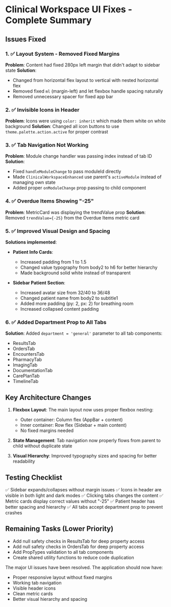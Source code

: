 # Clinical Workspace UI Fixes - Complete Summary

## Issues Fixed

### 1. ✅ Layout System - Removed Fixed Margins
**Problem**: Content had fixed 280px left margin that didn't adapt to sidebar state
**Solution**: 
- Changed from horizontal flex layout to vertical with nested horizontal flex
- Removed fixed `ml` (margin-left) and let flexbox handle spacing naturally
- Removed unnecessary spacer for fixed app bar

### 2. ✅ Invisible Icons in Header
**Problem**: Icons were using `color: inherit` which made them white on white background
**Solution**: Changed all icon buttons to use `theme.palette.action.active` for proper contrast

### 3. ✅ Tab Navigation Not Working
**Problem**: Module change handler was passing index instead of tab ID
**Solution**: 
- Fixed `handleModuleChange` to pass moduleId directly
- Made `ClinicalWorkspaceEnhanced` use parent's `activeModule` instead of managing own state
- Added proper `onModuleChange` prop passing to child component

### 4. ✅ Overdue Items Showing "-25"
**Problem**: MetricCard was displaying the trendValue prop
**Solution**: Removed `trendValue={-25}` from the Overdue Items metric card

### 5. ✅ Improved Visual Design and Spacing
**Solutions implemented**:
- **Patient Info Cards**: 
  - Increased padding from 1 to 1.5
  - Changed value typography from body2 to h6 for better hierarchy
  - Made background solid white instead of transparent
  
- **Sidebar Patient Section**:
  - Increased avatar size from 32/40 to 36/48
  - Changed patient name from body2 to subtitle1
  - Added more padding (py: 2, px: 2) for breathing room
  - Increased collapsed content padding

### 6. ✅ Added Department Prop to All Tabs
**Solution**: Added `department = 'general'` parameter to all tab components:
- ResultsTab
- OrdersTab
- EncountersTab
- PharmacyTab
- ImagingTab
- DocumentationTab
- CarePlanTab
- TimelineTab

## Key Architecture Changes

1. **Flexbox Layout**: The main layout now uses proper flexbox nesting:
   - Outer container: Column flex (AppBar + content)
   - Inner container: Row flex (Sidebar + main content)
   - No fixed margins needed

2. **State Management**: Tab navigation now properly flows from parent to child without duplicate state

3. **Visual Hierarchy**: Improved typography sizes and spacing for better readability

## Testing Checklist

✅ Sidebar expands/collapses without margin issues
✅ Icons in header are visible in both light and dark modes
✅ Clicking tabs changes the content
✅ Metric cards display correct values without "-25"
✅ Patient header has better spacing and hierarchy
✅ All tabs accept department prop to prevent crashes

## Remaining Tasks (Lower Priority)

- Add null safety checks in ResultsTab for deep property access
- Add null safety checks in OrdersTab for deep property access
- Add PropTypes validation to all tab components
- Create shared utility functions to reduce code duplication

The major UI issues have been resolved. The application should now have:
- Proper responsive layout without fixed margins
- Working tab navigation
- Visible header icons
- Clean metric cards
- Better visual hierarchy and spacing
